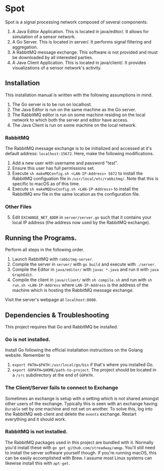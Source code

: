 # Spot

Spot is a signal processing network composed of several components.
1. A Java Editor Application. This is located in java/editor/. It allows for simulation of a sensor network.
2. A Go Server. This is located in server/. It performs signal filtering and aggregation. 
3. A RabbitMQ message exchange. This software is not provided and must be downloaded by all interested parties.
4. A Java Client Application. This is located in java/client/. It provides visualizations of a sensor network's activity.

## Installation

This installation manual is written with the following assumptions in mind.
1. The Go server is to be run on localhost.
2. The Java Editor is run on the same machine as the Go server.
3. The RabbitMQ editor is run on some machine residing on the local network to which both the server and editor have access.
4. The Java Client is run on some machine on the local network.

### RabbitMQ
The RabbitMQ message exchange is to be initialized and accessed at it's default address: `localhost:15672`.
Here, make the following modifications.
1. Add a new user with username and password "test".
2. Ensure this user has full permissions set.
3. Execute `sh makeMQConfig.sh <LAN-IP-Address> 5672` to install the RabbitMQ configuation file in `/usr/local/etc/rabbitmq/`. Note that this is specific to macOS as of this time.
4. Execute `sh makeMQEnvConfig.sh <LAN-IP-Address>` to install the RabbitMQ env file in the same location as the configuration file.

### Other Files
5. Edit `EXCHANGE_NET_ADDR` in `server/server.go` such that it contains your local IP address (the address now used by the RabbitMQ exchange).

## Running the Programs.
Perform all steps in the following order.
1. Launch RabbitMQ with `rabbitmq-server`.
2. Compile the server in `server/` with `go build` and execute with `./server`. 
3. Compile the Editor in `java/editor/` with `javac *.java` and run it with `java GraphEdit`. 
4. Compile the client in `java/client/` with `sh compile.sh` and run with `sh run.sh <LAN-IP-Address` where `LAN-IP-Address` is the address of the machine which is hosting the RabbitMQ message exchange. 

Visit the server's webpage at `localhost:8080`.

## Dependencies & Troubleshooting
This project requires that Go and RabbitMQ be installed.

### Go is not installed.
Install Go following the official installation instructions on the Golang website. Remember to
1. `export PATH=$PATH:/usr/local/go/bin` if that's where you installed Go. 
2. `export GOPATH=$HOME/path-to-project`. The project should be located in a `/src` subdirectory at the end of `GOPATH`. 

### The Client/Server fails to connect to Exchange
Sometimes an exchange is setup with a setting which is not shared amongst other users of the exchange. Typically this is seen with an exchange having `Durable` set by one machine and not set on another. To solve this, log into the RabbitMQ web client and delete the `events` exchange. Restart everything and it should work.

### RabbitMQ is not installed.
The RabbitMQ packages used in this project are bundled with it. Normally you'd install these with `go get github.com/streadway/amqp`. You'll still need to install the server software yourself though. If you're running macOS, this can be easily accomplished with Brew. I assume most Linux systems can likewise install this with `apt-get`. 

